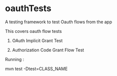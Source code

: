 # oauthTests
A testing framework to test Oauth flows from the app 


This covers oauth flow tests 

1) OAuth Implicit Grant Test

2) Authorization Code Grant Flow Test

Running :

mvn test -Dtest=CLASS_NAME
